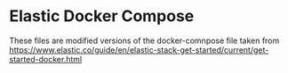 # Elastic Docker Compose
These files are modified versions of the docker-comnpose file taken from https://www.elastic.co/guide/en/elastic-stack-get-started/current/get-started-docker.html
